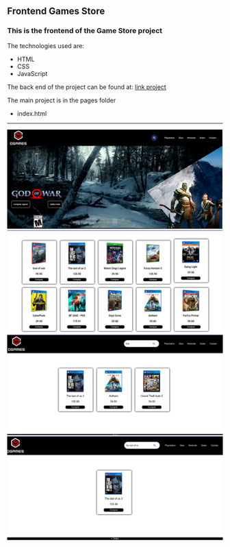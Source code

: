 ## Frontend Games Store

### This is the frontend of the Game Store project

The technologies used are:

-   HTML
-   CSS
-   JavaScript

The back end of the project can be found at: [link project](https://github.com/leovd100/Game-Store---Back-end-Java-Spring-boot-)


The main project is in the pages folder

-   index.html

---



![img01](./imgReadme/img1.png)
![img01](./imgReadme/img2.png)
![img01](./imgReadme/img3.png)
![img01](./imgReadme/img4.png)


